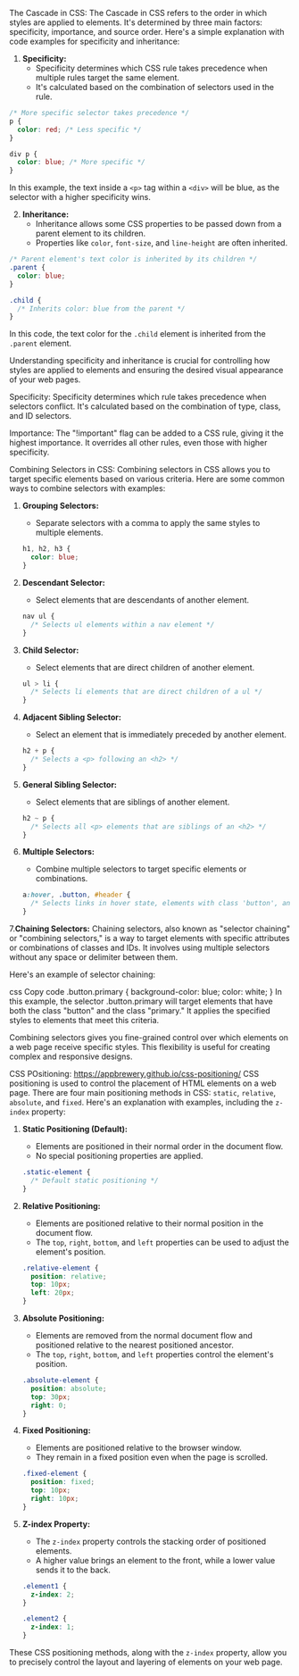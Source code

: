 
The Cascade in CSS:
The Cascade in CSS refers to the order in which styles are applied to elements. It's determined by three main factors: specificity, importance, and source order. Here's a simple explanation with code examples for specificity and inheritance:

1. **Specificity:**
   - Specificity determines which CSS rule takes precedence when multiple rules target the same element.
   - It's calculated based on the combination of selectors used in the rule.

```css
/* More specific selector takes precedence */
p {
  color: red; /* Less specific */
}

div p {
  color: blue; /* More specific */
}
```

In this example, the text inside a `<p>` tag within a `<div>` will be blue, as the selector with a higher specificity wins.

2. **Inheritance:**
   - Inheritance allows some CSS properties to be passed down from a parent element to its children.
   - Properties like `color`, `font-size`, and `line-height` are often inherited.

```css
/* Parent element's text color is inherited by its children */
.parent {
  color: blue;
}

.child {
  /* Inherits color: blue from the parent */
}
```

In this code, the text color for the `.child` element is inherited from the `.parent` element.

Understanding specificity and inheritance is crucial for controlling how styles are applied to elements and ensuring the desired visual appearance of your web pages.


Specificity:
Specificity determines which rule takes precedence when selectors conflict.
It's calculated based on the combination of type, class, and ID selectors.

Importance:
The "!important" flag can be added to a CSS rule, giving it the highest importance.
It overrides all other rules, even those with higher specificity.




Combining Selectors in CSS:
Combining selectors in CSS allows you to target specific elements based on various criteria. Here are some common ways to combine selectors with examples:

1. **Grouping Selectors:**
   - Separate selectors with a comma to apply the same styles to multiple elements.

   ```css
   h1, h2, h3 {
     color: blue;
   }
   ```

2. **Descendant Selector:**
   - Select elements that are descendants of another element.

   ```css
   nav ul {
     /* Selects ul elements within a nav element */
   }
   ```

3. **Child Selector:**
   - Select elements that are direct children of another element.

   ```css
   ul > li {
     /* Selects li elements that are direct children of a ul */
   }
   ```

4. **Adjacent Sibling Selector:**
   - Select an element that is immediately preceded by another element.

   ```css
   h2 + p {
     /* Selects a <p> following an <h2> */
   }
   ```

5. **General Sibling Selector:**
   - Select elements that are siblings of another element.

   ```css
   h2 ~ p {
     /* Selects all <p> elements that are siblings of an <h2> */
   }
   ```

6. **Multiple Selectors:**
   - Combine multiple selectors to target specific elements or combinations.

   ```css
   a:hover, .button, #header {
     /* Selects links in hover state, elements with class 'button', and element with id 'header' */
   }
   ```

7.**Chaining Selectors:**
Chaining selectors, also known as "selector chaining" or "combining selectors," is a way to target elements with specific attributes or combinations of classes and IDs. It involves using multiple selectors without any space or delimiter between them.

Here's an example of selector chaining:

css
Copy code
.button.primary {
  background-color: blue;
  color: white;
}
In this example, the selector .button.primary will target elements that have both the class "button" and the class "primary." It applies the specified styles to elements that meet this criteria.

Combining selectors gives you fine-grained control over which elements on a web page receive specific styles. This flexibility is useful for creating complex and responsive designs.





CSS POsitioning:
https://appbrewery.github.io/css-positioning/
CSS positioning is used to control the placement of HTML elements on a web page. There are four main positioning methods in CSS: `static`, `relative`, `absolute`, and `fixed`. Here's an explanation with examples, including the `z-index` property:

1. **Static Positioning (Default):**
   - Elements are positioned in their normal order in the document flow.
   - No special positioning properties are applied.

   ```css
   .static-element {
     /* Default static positioning */
   }
   ```

2. **Relative Positioning:**
   - Elements are positioned relative to their normal position in the document flow.
   - The `top`, `right`, `bottom`, and `left` properties can be used to adjust the element's position.

   ```css
   .relative-element {
     position: relative;
     top: 10px;
     left: 20px;
   }
   ```

3. **Absolute Positioning:**
   - Elements are removed from the normal document flow and positioned relative to the nearest positioned ancestor.
   - The `top`, `right`, `bottom`, and `left` properties control the element's position.

   ```css
   .absolute-element {
     position: absolute;
     top: 30px;
     right: 0;
   }
   ```

4. **Fixed Positioning:**
   - Elements are positioned relative to the browser window.
   - They remain in a fixed position even when the page is scrolled.

   ```css
   .fixed-element {
     position: fixed;
     top: 10px;
     right: 10px;
   }
   ```

5. **Z-index Property:**
   - The `z-index` property controls the stacking order of positioned elements.
   - A higher value brings an element to the front, while a lower value sends it to the back.

   ```css
   .element1 {
     z-index: 2;
   }

   .element2 {
     z-index: 1;
   }
   ```

These CSS positioning methods, along with the `z-index` property, allow you to precisely control the layout and layering of elements on your web page.



